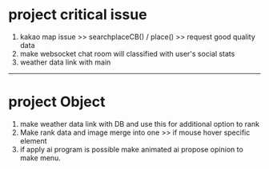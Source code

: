 # project critical issue

1. kakao map issue >> searchplaceCB() / place() >> request good quality data
2. make websocket chat room will classified with user's social stats
3. weather data link with main

---

# project Object 

1. make weather data link with DB and use this for additional option to rank
2. Make rank data and image merge into one >> if mouse hover specific element 
3. if apply ai program is possible make animated ai propose opinion to make menu. 
